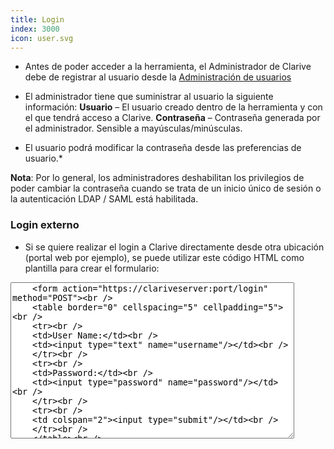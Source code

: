 ```yaml
---
title: Login
index: 3000
icon: user.svg
---
```

* Antes de poder acceder a la herramienta, el Administrador de Clarive debe de registrar al usuario desde la [Administración de usuarios](admin/user)
* El administrador tiene que suministrar al usuario la siguiente información:
    **Usuario** – El usuario creado dentro de la herramienta y con el que tendrá acceso a Clarive.
    **Contraseña** – Contraseña generada por el administrador. Sensible a mayúsculas/minúsculas.

* El usuario podrá modificar la contraseña desde las preferencias de usuario.*

**Nota**: Por lo general, los administradores deshabilitan los privilegios de poder cambiar la contraseña cuando se trata de un inicio único de sesión o la autenticación LDAP / SAML está habilitada.

### Login externo
* Si se quiere realizar el login a Clarive directamente desde otra ubicación (portal web por ejemplo), se puede utilizar este código HTML como plantilla para crear el formulario:


<textarea style="height: 250px; width: 90%">
    &lt;form action="https://clariveserver:port/login" method="POST"&gt;<br />
    &lt;table border="0" cellspacing="5" cellpadding="5"&gt;<br />
    &lt;tr&gt;<br />
    &lt;td&gt;User Name:&lt;/td&gt;<br />
    &lt;td&gt;&lt;input type="text" name="username"/&gt;&lt;/td&gt;<br />
    &lt;/tr&gt;<br />
    &lt;tr&gt;<br />
    &lt;td&gt;Password:&lt;/td&gt;<br />
    &lt;td&gt;&lt;input type="password" name="password"/&gt;&lt;/td&gt;<br />
    &lt;/tr&gt;<br />
    &lt;tr&gt;<br />
    &lt;td colspan="2"&gt;&lt;input type="submit"/&gt;&lt;/td&gt;<br />
    &lt;/tr&gt;<br />
    &lt;/table&gt;<br />
    &lt;/form&gt;
</textarea>
